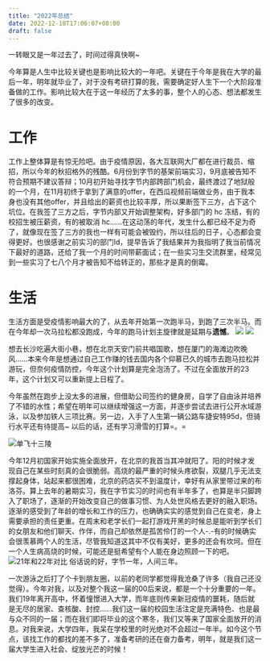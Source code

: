 ```yaml
---
title: "2022年总结"
date: 2022-12-18T17:06:07+08:00
draft: false
---
```


一转眼又是一年过去了，时间过得真快啊~

今年算是人生中比较关键也是影响比较大的一年吧。关键在于今年是我在大学的最后一年，明年就毕业了，对于没有考研打算的我，需要确定好人生下一个大阶段准备做的工作。影响比较大在于这一年经历了太多的事，整个人的心态、想法都发生了很多的改变。

# 工作
工作上整体算是有惊无险吧。由于疫情原因，各大互联网大厂都在进行裁员、缩招，所以今年的秋招格外的残酷。6月份到字节的基架前端实习，9月底被告知不符合预期不建议答辩；10月初开始寻找字节内部跨部门机会，最终渡过了地狱般的一个月，在11月初终于拿到了满意的offer，在西瓜视频前端做业务，由于我本身也没有其他offer，并且给出的薪资也比较丰厚，所以果断签下三方，占下这个坑位。在我签了三方之后，字节内部又开始调整架构，好多部门的 hc 冻结，有的校招生被压薪资，有的被取消 hc……在这动荡的年代，发生什么都已经不足为奇了，就像现在签了三方的我也一样有可能会被毁约，所以往后的日子，心态都会变得更好。也很感谢之前实习的部门ld，提早告诉了我结果并为我指明了我当前情况下最好的道路，还给了我一个月的时间带薪面试；在一些实习生交流群里，经常见到一些实习了七八个月才被告知不给转正的，那些才是真的倒霉。

# 生活
生活方面是受疫情影响最大的了，从去年开始第一次跑半马，到跑了三次半马。而在今年却一次马拉松都没跑成，今年的跑马计划主旋律就是延期与**遗憾**。
![](https://s3.bmp.ovh/imgs/2022/12/18/7dd988653b7bcce8.jpeg)
![](https://s3.bmp.ovh/imgs/2022/12/18/e0561cc902c2f7f8.jpg)

想去长沙吃遍大街小巷，想在北京天安门前共唱国歌，想在厦门的海滩边吹晚风……本来今年是想通过自己工作赚的钱去国内各个仰慕已久的城市去跑马拉松并游玩，但奈何疫情防控，今年这个计划算是完全泡汤了。不过在全面放开的23年，这个计划又可以重新提上日程了。

今年虽然在跑步上没太多的进展，但借助公司签约的健身房，自学了自由泳并培养了不错的水性；希望在明年可以继续增强这一方面，并逐步尝试去进行公开水域游泳，以及参加铁人三项比赛。另一边，入手了人生第一辆公路车捷安特95d，但骑行水平还有待提高~
以后的话，还有学习滑雪的打算=。=

![单飞十三陵](https://s3.bmp.ovh/imgs/2022/12/18/2b64134b206b4471.jpg "单飞明十三陵")


今年12月初国家开始实施全面放开，在北京的我首当其冲就阳了。阳的时候才发现自己在某些时刻真的会很脆弱。高烧的最严重的时候头疼欲裂，双腿几乎无法支撑起身体，站起来都很困难，北京的药店买不到温度计，幸好有从家里带过来的布洛芬。算上去年的暑期实习，我在字节实习的时间也有半年多了，也算是半只脚跨入了职场了，逐渐的开始改变自己的做事习惯、为人处世风格去更好的融入职场。逐渐的感受到了年龄的增长和工作的压力，也确确实实的感觉到自己在变老，身上需要承担的责任更重。在周末和老学长们一起打游戏开黑的时候总是能听到学长们的女朋友和他们聊天、作伴，而自己却依然是孤苦伶仃的一个人-.-有的时候确实会很羡慕两个人的生活，尽管我知道这其中不仅有美好，更多的还会有坎坷。但在一个人生病高烧的时候，可能还是挺希望有个人能在身边照顾一下的吧。
![](https://s3.bmp.ovh/imgs/2022/12/18/d8da0869fd1e0dd3.jpg "21年和22年对比")
俗话说的好，字节一年，人间三年。

一次游泳之后打了个卡到朋友圈，以前的老同学都觉得我沧桑了许多（我自己还没觉得）。今年对我，以及对整个我这一届的00后来说，都是一个十分重要的一年。我们19年离开高中，怀着憧憬进入大学，而年底则传来新冠疫情的噩耗，随后就是无尽的居家、查核酸、封控……我们这一届的校园生活注定是充满特色、也是最与众不同的一届；而在我们即将毕业的这个寒冬，我们又等来了国家全面放开的消息。对我来说，大学四年，我呆在学校里的时光绝对不会超过一年半。如今这个节点，该找工作的都找的差不多了，准备考研的还在奋力备考，明年，就是我们这一届大学生进入社会、绽放光芒的时候！
